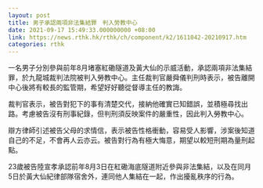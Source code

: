 ```yaml
---
layout: post
title: 男子承認兩項非法集結罪　判入勞教中心
date: 2021-09-17 15:49:33.000000000 +08:00
link: https://news.rthk.hk/rthk/ch/component/k2/1611042-20210917.htm
categories: rthk
---
```


一名男子分別參與前年8月堵塞紅磡隧道及黃大仙的示威活動，承認兩項非法集結罪，於九龍城裁判法院被判入勞教中心。主任裁判官嚴舜儀判刑時表示，被告離開中心後將有較長的監管期，希望好好聽從督導主任的教誨。

裁判官表示，被告對犯下的事有清楚交代，接納他確實已知錯誤，並積極尋找出路。考慮被告沒有刑事紀錄，但判刑須反映案件的嚴重性，因此判入勞教中心。

辯方律師引述被告父母的求情信，表示被告性格衝動，容易受人影響，涉案後知道自己的不足，不會再人云亦云。被告對行為有極大悔意，期望以較短刑期為量刑起點。

23歲被告陸宣孝承認前年8月3日在紅磡海底隧道附近參與非法集結，以及在同月5日於黃大仙紀律部隊宿舍外，連同他人集結在一起，作出擾亂秩序的行為。
